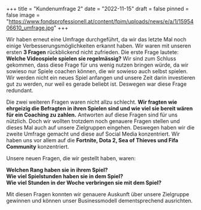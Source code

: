 +++
title = "Kundenumfrage 2"
date = "2022-11-15"
draft = false
pinned = false
image = "https://www.fondsprofessionell.at/content/fpim/uploads/news/e/a/1/1595406610_umfrage.jpg"
+++


Wir haben erneut eine Umfrage durchgeführt, da wir das letzte Mal noch einige Verbesserungsmöglichkeiten erkannt haben. Wir waren mit unseren ersten **3 Fragen** rückblickend nicht zufrieden. Die erste Frage lautete: **Welche Videospiele spielen sie regelmässig?** Wir sind zum Schluss gekommen, dass diese Frage für uns wenig nutzen bringen würde, da wir sowieso nur Spiele coachen können, die wir sowieso auch selbst spielen. Wir werden nicht ein neues Spiel anfangen und unsere Zeit darin investieren gut zu werden, nur weil es gerade beliebt ist. Deswegen war diese Frage redundant.

Die zwei weiteren Fragen waren nicht allzu schlecht. **Wir fragten wie ehrgeizig die Befragten in ihren Spielen sind und wie viel sie bereit wären für ein Coaching zu zahlen.** Antworten auf diese Fragen sind für uns nützlich. Doch wir wollten trotzdem noch genauere Fragen stellen und dieses Mal auch auf unsere Zielgruppen eingehen. Deswegen haben wir die zweite Umfrage gemacht und diese auf Social Media konzentriert. Wir haben uns vor allem auf die **Fortnite, Dota 2, Sea of Thieves und Fifa Community** konzentriert.

Unsere neuen Fragen, die wir gestellt haben, waren:

**Welchen Rang haben sie in ihrem Spiel?**\
**Wie viel Spielstunden haben sie in dem Spiel?**\
**Wie viel Stunden in der Woche verbringen sie mit dem Spiel?**

Mit diesen Fragen konnten wir genauere Auskunft über unsere Zielgruppe gewinnen und können unser Businessmodell dementsprechend ausrichten.
